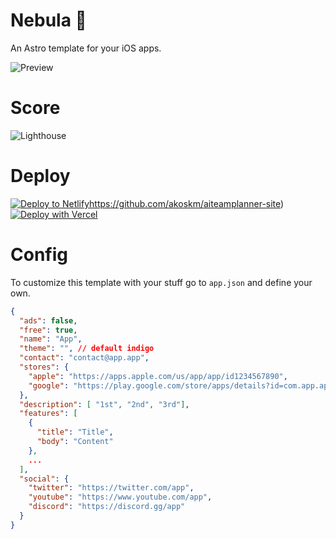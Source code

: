 # Nebula 🔮
An Astro template for your iOS apps.

![Preview](https://user-images.githubusercontent.com/95885060/223279994-a40acbb8-62f9-43ec-ab2b-1f80705c23d9.png)

# Score
![Lighthouse](https://user-images.githubusercontent.com/95885060/223279863-18a3421f-a471-4e76-a4fa-6516abbb24c8.png)

# Deploy
[![Deploy to Netlify](https://www.netlify.com/img/deploy/button.svg)](https://app.netlify.com/start/deploy?repository=)https://github.com/akoskm/aiteamplanner-site)
[![Deploy with Vercel](https://vercel.com/button)](https://vercel.com/new/clone?repository-url=https://github.com/akoskm/aiteamplanner-site)


# Config
To customize this template with your stuff go to `app.json` and define your own.  

```JSON
{
  "ads": false,
  "free": true,
  "name": "App",
  "theme": "", // default indigo
  "contact": "contact@app.app",
  "stores": {
    "apple": "https://apps.apple.com/us/app/app/id1234567890",
    "google": "https://play.google.com/store/apps/details?id=com.app.app"
  },
  "description": [ "1st", "2nd", "3rd"],
  "features": [
    {
      "title": "Title",
      "body": "Content"
    },
    ...
  ],
  "social": {
    "twitter": "https://twitter.com/app",
    "youtube": "https://www.youtube.com/app",
    "discord": "https://discord.gg/app"
  }
}


```
